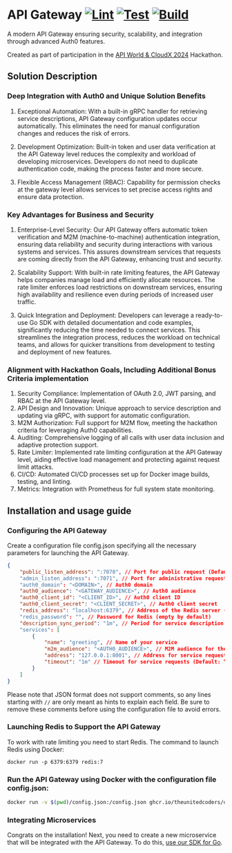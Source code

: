 # API Gateway [![Lint](https://github.com/TheUnitedCoders/devpost-auth0-api-gateway/actions/workflows/lint.yml/badge.svg)](https://github.com/TheUnitedCoders/devpost-auth0-api-gateway/actions/workflows/lint.yml) [![Test](https://github.com/TheUnitedCoders/devpost-auth0-api-gateway/actions/workflows/test.yml/badge.svg)](https://github.com/TheUnitedCoders/devpost-auth0-api-gateway/actions/workflows/test.yml) [![Build](https://github.com/TheUnitedCoders/devpost-auth0-api-gateway/actions/workflows/build.yml/badge.svg)](https://github.com/TheUnitedCoders/devpost-auth0-api-gateway/actions/workflows/build.yml)

A modern API Gateway ensuring security, scalability, and integration through advanced Auth0 features.

Created as part of participation in the [API World & CloudX 2024](https://api-world-2024-hackathon.devpost.com) Hackathon.

## Solution Description

### Deep Integration with Auth0 and Unique Solution Benefits

1. Exceptional Automation:
With a built-in gRPC handler for retrieving service descriptions, API Gateway configuration updates occur automatically. This eliminates the need for manual configuration changes and reduces the risk of errors.

2. Development Optimization:
Built-in token and user data verification at the API Gateway level reduces the complexity and workload of developing microservices. Developers do not need to duplicate authentication code, making the process faster and more secure.

3. Flexible Access Management (RBAC):
Capability for permission checks at the gateway level allows services to set precise access rights and ensure data protection.

### Key Advantages for Business and Security

1. Enterprise-Level Security:
Our API Gateway offers automatic token verification and M2M (machine-to-machine) authentication integration, ensuring data reliability and security during interactions with various systems and services. This assures downstream services that requests are coming directly from the API Gateway, enhancing trust and security.

2. Scalability Support:
With built-in rate limiting features, the API Gateway helps companies manage load and efficiently allocate resources. The rate limiter enforces load restrictions on downstream services, ensuring high availability and resilience even during periods of increased user traffic.

3. Quick Integration and Deployment:
Developers can leverage a ready-to-use Go SDK with detailed documentation and code examples, significantly reducing the time needed to connect services. This streamlines the integration process, reduces the workload on technical teams, and allows for quicker transitions from development to testing and deployment of new features.

### Alignment with Hackathon Goals, Including Additional Bonus Criteria implementation

1. Security Compliance: Implementation of OAuth 2.0, JWT parsing, and RBAC at the API Gateway level.
2. API Design and Innovation: Unique approach to service description and updating via gRPC, with support for automatic configuration.
3. M2M Authorization: Full support for M2M flow, meeting the hackathon criteria for leveraging Auth0 capabilities.
4. Auditing: Comprehensive logging of all calls with user data inclusion and adaptive protection support.
5. Rate Limiter: Implemented rate limiting configuration at the API Gateway level, aiding effective load management and protecting against request limit attacks.
6. CI/CD: Automated CI/CD processes set up for Docker image builds, testing, and linting.
7. Metrics: Integration with Prometheus for full system state monitoring.

## Installation and usage guide

### Configuring the API Gateway

Create a configuration file config.json specifying all the necessary parameters for launching the API Gateway.

```json
{
    "public_listen_address": ":7070", // Port for public request (Default: “:7070”)
    "admin_listen_address": ":7071", // Port for administrative requests (Default: “:7071”)
    "auth0_domain": "<DOMAIN>", // Auth0 domain
    "auth0_audience": "<GATEWAY_AUDIENCE>", // Auth0 audience
    "auth0_client_id": "<CLIENT_ID>", // Auth0 client ID
    "auth0_client_secret": "<CLIENT_SECRET>", // Auth0 client secret
    "redis_address": "localhost:6379", // Address of the Redis server (Default: “localhost:6379”)
    "redis_password": "", // Password for Redis (empty by default)
    "description_sync_period": "1m", // Period for service description updates (Default: “1m”)
    "services": [
        {
            "name": "greeting", // Name of your service
            "m2m_audience": "<AUTH0_AUDIENCE>", // M2M audience for the service
            "address": "127.0.0.1:8001", // Address for service requests
            "timeout": "1m" // Timeout for service requests (Default: “1m”)
        }
    ]
}
```

Please note that JSON format does not support comments, so any lines starting with `//` are only meant as hints to explain each field. Be sure to remove these comments before using the configuration file to avoid errors.

### Launching Redis to Support the API Gateway

To work with rate limiting you need to start Redis. The command to launch Redis using Docker:
```shell
docker run -p 6379:6379 redis:7
```

### Run the API Gateway using Docker with the configuration file config.json:
```bash
docker run -v $(pwd)/config.json:/config.json ghcr.io/theunitedcoders/devpost-auth0-api-gateway:latest
```

### Integrating Microservices

Congrats on the installation! Next, you need to create a new microservice that will be integrated with the API Gateway. To do this, [use our SDK for Go](pkg/sdk/README.md).
